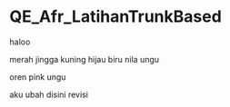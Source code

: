 # QE_Afr_LatihanTrunkBased
haloo

merah
jingga
kuning
hijau
biru
nila
ungu

oren
pink
ungu

aku 
ubah
disini
revisi


